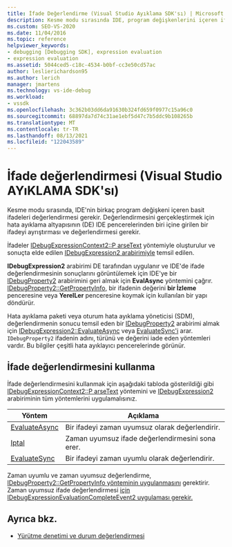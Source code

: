 ```yaml
---
title: İfade Değerlendirme (Visual Studio Ayıklama SDK'sı) | Microsoft Docs
description: Kesme modu sırasında IDE, program değişkenlerini içeren ifadeleri değerlendirir. Hata ayıklama altyapısının bir ifadeyi nasıl ayrıştırıyor ve değerlendiriyor olduğunu öğrenin.
ms.custom: SEO-VS-2020
ms.date: 11/04/2016
ms.topic: reference
helpviewer_keywords:
- debugging [Debugging SDK], expression evaluation
- expression evaluation
ms.assetid: 5044ced5-c18c-4534-b0bf-cc3e50cd57ac
author: leslierichardson95
ms.author: lerich
manager: jmartens
ms.technology: vs-ide-debug
ms.workload:
- vssdk
ms.openlocfilehash: 3c362b03dd6da91630b324fd659f0977c15a96c0
ms.sourcegitcommit: 68897da7d74c31ae1ebf5d47c7b5ddc9b108265b
ms.translationtype: MT
ms.contentlocale: tr-TR
ms.lasthandoff: 08/13/2021
ms.locfileid: "122043589"
---
```

# <a name="expression-evaluation-visual-studio-debugging-sdk"></a>İfade değerlendirmesi (Visual Studio AYıKLAMA SDK'sı)
Kesme modu sırasında, IDE'nin birkaç program değişkeni içeren basit ifadeleri değerlendirmesi gerekir. Değerlendirmesini gerçekleştirmek için hata ayıklama altyapısının (DE) IDE pencerelerinden biri içine girilen bir ifadeyi ayrıştırması ve değerlendirmesi gerekir.

 İfadeler [IDebugExpressionContext2::P arseText](../../extensibility/debugger/reference/idebugexpressioncontext2-parsetext.md) yöntemiyle oluşturulur ve sonuçta elde edilen [IDebugExpression2 arabirimiyle](../../extensibility/debugger/reference/idebugexpression2.md) temsil edilen.

 **IDebugExpression2** arabirimi DE tarafından uygulanır ve IDE'de ifade değerlendirmesinin sonuçlarını görüntülemek için IDE'ye bir [IDebugProperty2](../../extensibility/debugger/reference/idebugproperty2.md) arabirimini geri almak için **EvalAsync** yöntemini çağrır. [IDebugProperty2::GetPropertyInfo,](../../extensibility/debugger/reference/idebugproperty2-getpropertyinfo.md) bir ifadenin değerini **bir İzleme** penceresine veya **YerelLer** penceresine koymak için kullanılan bir yapı döndürür.

 Hata ayıklama paketi veya oturum hata ayıklama yöneticisi (SDM), değerlendirmenin sonucu temsil eden bir [IDebugProperty2](../../extensibility/debugger/reference/idebugproperty2.md) arabirimi almak için [IDebugExpression2::EvaluateAsync](../../extensibility/debugger/reference/idebugexpression2-evaluateasync.md) veya [EvaluateSync'i](../../extensibility/debugger/reference/idebugexpression2-evaluatesync.md) arar. `IDebugProperty2` ifadenin adını, türünü ve değerini iade eden yöntemleri vardır. Bu bilgiler çeşitli hata ayıklayıcı pencerelerinde görünür.

## <a name="using-expression-evaluation"></a>İfade değerlendirmesini kullanma
 İfade değerlendirmesini kullanmak için aşağıdaki tabloda gösterildiği gibi [IDebugExpressionContext2::P arseText](../../extensibility/debugger/reference/idebugexpressioncontext2-parsetext.md) yöntemini ve [IDebugExpression2](../../extensibility/debugger/reference/idebugexpression2.md) arabiriminin tüm yöntemlerini uygulamalısınız.

|Yöntem|Açıklama|
|------------|-----------------|
|[EvaluateAsync](../../extensibility/debugger/reference/idebugexpression2-evaluateasync.md)|Bir ifadeyi zaman uyumsuz olarak değerlendirir.|
|[Iptal](../../extensibility/debugger/reference/idebugexpression2-abort.md)|Zaman uyumsuz ifade değerlendirmesini sona erer.|
|[EvaluateSync](../../extensibility/debugger/reference/idebugexpression2-evaluatesync.md)|Bir ifadeyi zaman uyumlu olarak değerlendirir.|

 Zaman uyumlu ve zaman uyumsuz değerlendirme, [IDebugProperty2::GetPropertyInfo yönteminin uygulanmasını](../../extensibility/debugger/reference/idebugproperty2-getpropertyinfo.md) gerektirir. Zaman uyumsuz ifade değerlendirmesi [için IDebugExpressionEvaluationCompleteEvent2 uygulaması gerekir.](../../extensibility/debugger/reference/idebugexpressionevaluationcompleteevent2.md)

## <a name="see-also"></a>Ayrıca bkz.
- [Yürütme denetimi ve durum değerlendirmesi](../../extensibility/debugger/execution-control-and-state-evaluation.md)
